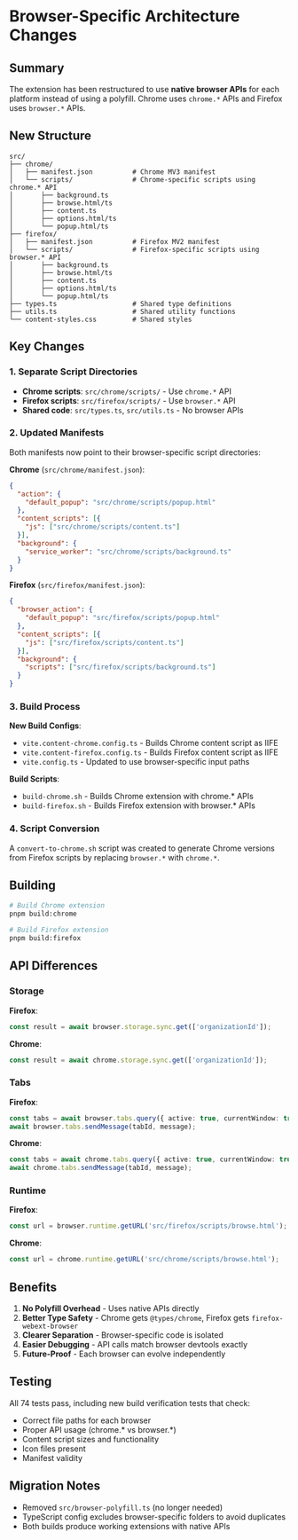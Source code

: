 # Browser-Specific Architecture Changes

## Summary

The extension has been restructured to use **native browser APIs** for each platform instead of using a polyfill. Chrome uses `chrome.*` APIs and Firefox uses `browser.*` APIs.

## New Structure

```
src/
├── chrome/
│   ├── manifest.json          # Chrome MV3 manifest
│   └── scripts/               # Chrome-specific scripts using chrome.* API
│       ├── background.ts
│       ├── browse.html/ts
│       ├── content.ts
│       ├── options.html/ts
│       └── popup.html/ts
├── firefox/
│   ├── manifest.json          # Firefox MV2 manifest
│   └── scripts/               # Firefox-specific scripts using browser.* API
│       ├── background.ts
│       ├── browse.html/ts
│       ├── content.ts
│       ├── options.html/ts
│       └── popup.html/ts
├── types.ts                   # Shared type definitions
├── utils.ts                   # Shared utility functions
└── content-styles.css         # Shared styles
```

## Key Changes

### 1. Separate Script Directories

- **Chrome scripts**: `src/chrome/scripts/` - Use `chrome.*` API
- **Firefox scripts**: `src/firefox/scripts/` - Use `browser.*` API
- **Shared code**: `src/types.ts`, `src/utils.ts` - No browser APIs

### 2. Updated Manifests

Both manifests now point to their browser-specific script directories:

**Chrome** (`src/chrome/manifest.json`):
```json
{
  "action": {
    "default_popup": "src/chrome/scripts/popup.html"
  },
  "content_scripts": [{
    "js": ["src/chrome/scripts/content.ts"]
  }],
  "background": {
    "service_worker": "src/chrome/scripts/background.ts"
  }
}
```

**Firefox** (`src/firefox/manifest.json`):
```json
{
  "browser_action": {
    "default_popup": "src/firefox/scripts/popup.html"
  },
  "content_scripts": [{
    "js": ["src/firefox/scripts/content.ts"]
  }],
  "background": {
    "scripts": ["src/firefox/scripts/background.ts"]
  }
}
```

### 3. Build Process

**New Build Configs**:
- `vite.content-chrome.config.ts` - Builds Chrome content script as IIFE
- `vite.content-firefox.config.ts` - Builds Firefox content script as IIFE
- `vite.config.ts` - Updated to use browser-specific input paths

**Build Scripts**:
- `build-chrome.sh` - Builds Chrome extension with chrome.* APIs
- `build-firefox.sh` - Builds Firefox extension with browser.* APIs

### 4. Script Conversion

A `convert-to-chrome.sh` script was created to generate Chrome versions from Firefox scripts by replacing `browser.*` with `chrome.*`.

## Building

```bash
# Build Chrome extension
pnpm build:chrome

# Build Firefox extension
pnpm build:firefox
```

## API Differences

### Storage

**Firefox**:
```typescript
const result = await browser.storage.sync.get(['organizationId']);
```

**Chrome**:
```typescript
const result = await chrome.storage.sync.get(['organizationId']);
```

### Tabs

**Firefox**:
```typescript
const tabs = await browser.tabs.query({ active: true, currentWindow: true });
await browser.tabs.sendMessage(tabId, message);
```

**Chrome**:
```typescript
const tabs = await chrome.tabs.query({ active: true, currentWindow: true });
await chrome.tabs.sendMessage(tabId, message);
```

### Runtime

**Firefox**:
```typescript
const url = browser.runtime.getURL('src/firefox/scripts/browse.html');
```

**Chrome**:
```typescript
const url = chrome.runtime.getURL('src/chrome/scripts/browse.html');
```

## Benefits

1. **No Polyfill Overhead** - Uses native APIs directly
2. **Better Type Safety** - Chrome gets `@types/chrome`, Firefox gets `firefox-webext-browser`
3. **Clearer Separation** - Browser-specific code is isolated
4. **Easier Debugging** - API calls match browser devtools exactly
5. **Future-Proof** - Each browser can evolve independently

## Testing

All 74 tests pass, including new build verification tests that check:
- Correct file paths for each browser
- Proper API usage (chrome.* vs browser.*)
- Content script sizes and functionality
- Icon files present
- Manifest validity

## Migration Notes

- Removed `src/browser-polyfill.ts` (no longer needed)
- TypeScript config excludes browser-specific folders to avoid duplicates
- Both builds produce working extensions with native APIs
